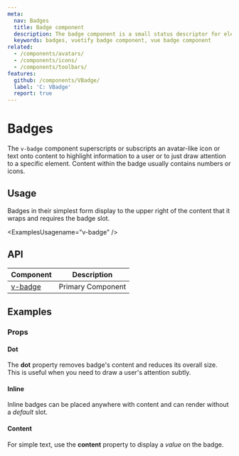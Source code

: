 ```yaml
---
meta:
  nav: Badges
  title: Badge component
  description: The badge component is a small status descriptor for elements. This typically contains a small number or short set of characters.
  keywords: badges, vuetify badge component, vue badge component
related:
  - /components/avatars/
  - /components/icons/
  - /components/toolbars/
features:
  github: /components/VBadge/
  label: 'C: VBadge'
  report: true
---
```


# Badges

The `v-badge` component superscripts or subscripts an avatar-like icon or text onto content to highlight information to a user or to just draw attention to a specific element. Content within the badge usually contains numbers or icons.

<!-- ![Badge Entry](https://cdn.vuetifyjs.com/docs/images/components-temp/v-badge/v-badge-entry.png) -->

<PageFeatures />

## Usage

Badges in their simplest form display to the upper right of the content that it wraps and requires the badge slot.

<ExamplesUsagename="v-badge" />

<PromotedEntry />

## API

| Component | Description |
| - | - |
| [v-badge](/api/v-badge/) | Primary Component |

<ApiInline hide-links />

## Examples

### Props

#### Dot

The **dot** property removes badge's content and reduces its overall size. This is useful when you need to draw a user's attention subtly.

<ExamplesExample file="v-badge/prop-dot" />

#### Inline

Inline badges can be placed anywhere with content and can render without a *default* slot.

<ExamplesExample file="v-badge/prop-inline" />

#### Content

For simple text, use the **content** property to display a *value* on the badge.

<ExamplesExample file="v-badge/prop-content" />
